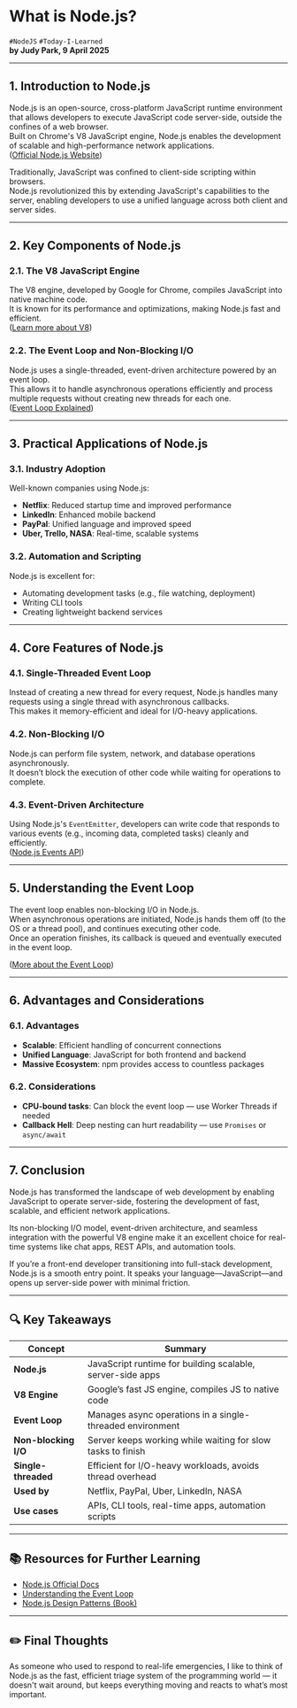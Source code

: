 # What is Node.js?

`#NodeJS` `#Today-I-Learned`  
**by Judy Park, 9 April 2025**

---

## 1. Introduction to Node.js

Node.js is an open-source, cross-platform JavaScript runtime environment that allows developers to execute JavaScript code server-side, outside the confines of a web browser.  
Built on Chrome's V8 JavaScript engine, Node.js enables the development of scalable and high-performance network applications.  
([Official Node.js Website](https://nodejs.org/en/about))

Traditionally, JavaScript was confined to client-side scripting within browsers.  
Node.js revolutionized this by extending JavaScript's capabilities to the server, enabling developers to use a unified language across both client and server sides.

---

## 2. Key Components of Node.js

### 2.1. The V8 JavaScript Engine

The V8 engine, developed by Google for Chrome, compiles JavaScript into native machine code.  
It is known for its performance and optimizations, making Node.js fast and efficient.  
([Learn more about V8](https://nodejs.org/en/learn/getting-started/the-v8-javascript-engine))

### 2.2. The Event Loop and Non-Blocking I/O

Node.js uses a single-threaded, event-driven architecture powered by an event loop.  
This allows it to handle asynchronous operations efficiently and process multiple requests without creating new threads for each one.  
([Event Loop Explained](https://nodejs.org/en/learn/asynchronous-work/event-loop-timers-and-nexttick))

---

## 3. Practical Applications of Node.js

### 3.1. Industry Adoption

Well-known companies using Node.js:

- **Netflix**: Reduced startup time and improved performance
- **LinkedIn**: Enhanced mobile backend
- **PayPal**: Unified language and improved speed
- **Uber, Trello, NASA**: Real-time, scalable systems

### 3.2. Automation and Scripting

Node.js is excellent for:

- Automating development tasks (e.g., file watching, deployment)
- Writing CLI tools
- Creating lightweight backend services

---

## 4. Core Features of Node.js

### 4.1. Single-Threaded Event Loop

Instead of creating a new thread for every request, Node.js handles many requests using a single thread with asynchronous callbacks.  
This makes it memory-efficient and ideal for I/O-heavy applications.

### 4.2. Non-Blocking I/O

Node.js can perform file system, network, and database operations asynchronously.  
It doesn’t block the execution of other code while waiting for operations to complete.

### 4.3. Event-Driven Architecture

Using Node.js's `EventEmitter`, developers can write code that responds to various events (e.g., incoming data, completed tasks) cleanly and efficiently.  
([Node.js Events API](https://nodejs.org/api/events.html))

---

## 5. Understanding the Event Loop

The event loop enables non-blocking I/O in Node.js.  
When asynchronous operations are initiated, Node.js hands them off (to the OS or a thread pool), and continues executing other code.  
Once an operation finishes, its callback is queued and eventually executed in the event loop.

([More about the Event Loop](https://nodejs.org/en/learn/asynchronous-work/event-loop-timers-and-nexttick))

---

## 6. Advantages and Considerations

### 6.1. Advantages

- **Scalable**: Efficient handling of concurrent connections
- **Unified Language**: JavaScript for both frontend and backend
- **Massive Ecosystem**: npm provides access to countless packages

### 6.2. Considerations

- **CPU-bound tasks**: Can block the event loop — use Worker Threads if needed
- **Callback Hell**: Deep nesting can hurt readability — use `Promises` or `async/await`

---

## 7. Conclusion

Node.js has transformed the landscape of web development by enabling JavaScript to operate server-side, fostering the development of fast, scalable, and efficient network applications.

Its non-blocking I/O model, event-driven architecture, and seamless integration with the powerful V8 engine make it an excellent choice for real-time systems like chat apps, REST APIs, and automation tools.

If you’re a front-end developer transitioning into full-stack development, Node.js is a smooth entry point. It speaks your language—JavaScript—and opens up server-side power with minimal friction.

---

## 🔍 Key Takeaways

| Concept              | Summary                                                                  |
|----------------------|--------------------------------------------------------------------------|
| **Node.js**          | JavaScript runtime for building scalable, server-side apps               |
| **V8 Engine**        | Google’s fast JS engine, compiles JS to native code                      |
| **Event Loop**       | Manages async operations in a single-threaded environment                |
| **Non-blocking I/O** | Server keeps working while waiting for slow tasks to finish             |
| **Single-threaded**  | Efficient for I/O-heavy workloads, avoids thread overhead                |
| **Used by**          | Netflix, PayPal, Uber, LinkedIn, NASA                                    |
| **Use cases**        | APIs, CLI tools, real-time apps, automation scripts                      |

---

## 📚 Resources for Further Learning

- [Node.js Official Docs](https://nodejs.org/en/docs)
- [Understanding the Event Loop](https://nodejs.dev/en/learn/understanding-the-nodejs-event-loop)
- [Node.js Design Patterns (Book)](https://www.oreilly.com/library/view/nodejs-design-patterns/9781839214110/)

---

## ✏️ Final Thoughts

As someone who used to respond to real-life emergencies, I like to think of Node.js as the fast, efficient triage system of the programming world — it doesn't wait around, but keeps everything moving and reacts to what’s most important.